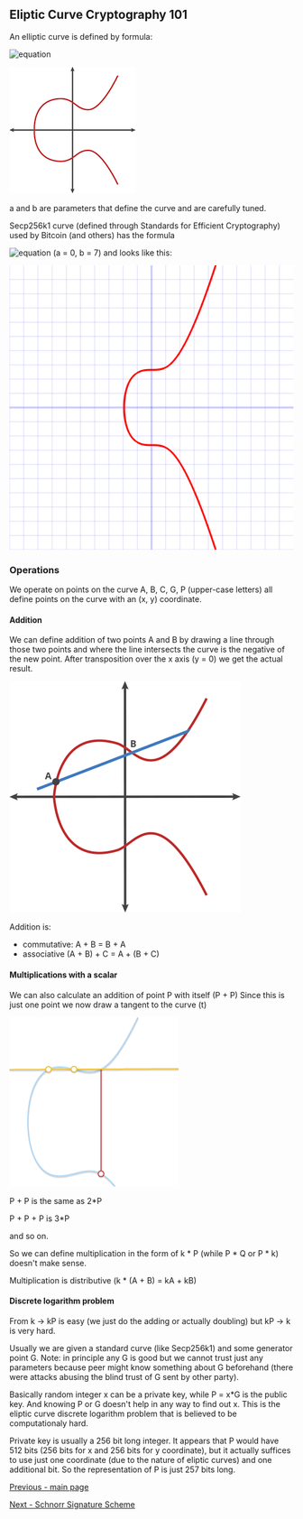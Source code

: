 ## Eliptic Curve Cryptography 101

An elliptic curve is defined by formula:

![equation](https://render.githubusercontent.com/render/math?math=y%5E2%3Dx%5E3%2Bax%2Bb)

![image](ecc.png)

a and b are parameters that define the curve and are carefully tuned.

Secp256k1 curve (defined through Standards for Efficient Cryptography) used by Bitcoin (and others) has the formula

![equation](https://render.githubusercontent.com/render/math?math=y%5E2%3Dx%5E3%2B7) (a = 0, b = 7) and looks like this:

![image](Secp256k1.png)

### Operations

We operate on points on the curve A, B, C, G, P (upper-case letters) all define points on the curve with an (x, y) coordinate.

#### Addition

We can define addition of two points A and B by drawing a line through those two points and where the line intersects the curve is the negative of the new point. After transposition over the x axis (y = 0) we get the actual result.

![image](addition.gif)

Addition is:
* commutative: A + B = B + A
* associative (A + B) + C = A + (B + C)

#### Multiplications with a scalar

We can also calculate an addition of point P with itself (P + P)
Since this is just one point we now draw a tangent to the curve (t)

![image](pplusp.gif)

P + P is the same as 2*P

P + P + P is 3*P 

and so on.

So we can define multiplication in the form of k * P (while P * Q or P * k) doesn't make sense.

Multiplication is distributive (k * (A + B) = kA + kB)

#### Discrete logarithm problem

From k -> kP is easy (we just do the adding or actually doubling) but kP -> k is very hard.

Usually we are given a standard curve (like Secp256k1) and some generator point G. Note: in principle any G is good but we cannot trust just any parameters because peer might know something about G beforehand (there were attacks abusing the blind trust of G sent by other party).

Basically random integer x can be a private key, while P = x*G is the public key. And knowing P or G doesn't help in any way to find out x. This is the eliptic curve discrete logarithm problem that is believed to be computationaly hard.

Private key is usually a 256 bit long integer. It appears that P would have 512 bits (256 bits for x and 256 bits for y coordinate), but it actually suffices to use just one coordinate (due to the nature of eliptic curves) and one additional bit. So the representation of P is just 257 bits long.

[Previous - main page](./README.md) 

[Next - Schnorr Signature Scheme](./schnorr.md)